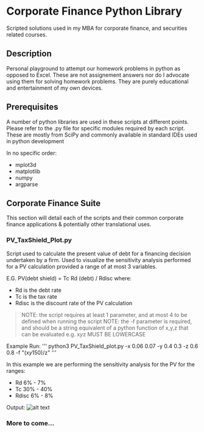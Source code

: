 # Corporate Finance Python Library

Scripted solutions used in my MBA for corporate finance, and securities related courses.


## Description

Personal playground to attempt our homework problems in python as opposed to Excel. These are not assignement answers nor do I advocate using them for solving homework problems. They are purely educational and entertainment of my own devices.


## Prerequisites

A number of python libraries are used in these scripts at different points. Please refer to the .py file for specific modules required by each script.
These are mostly from SciPy and commonly available in standard IDEs used in python development

In no specific order:
  + mplot3d
  + matplotlib
  + numpy
  + argparse


## Corporate Finance Suite

This section will detail each of the scripts and their common corporate finance applications & potentially other translational uses.


### PV_TaxShield_Plot.py

Script used to calculate the present value of debt for a financing decision undertaken by a firm. Used to visualize the sensitivity analysis performed for a PV calculation provided a range of at most 3 variables.

E.G.   PV(debt shield) = Tc Rd (debt) / Rdisc   where:
  - Rd      is the debt rate
  - Tc      is the tax rate
  - Rdisc   is the discount rate of the PV calculation

  > NOTE: the script requires at least 1 parameter, and at most 4 to be defined when running the script
  > NOTE: the -f parameter is required, and should be a string equivalent of a python function of x,y,z that can be evaluated e.g. x*y*z  MUST BE LOWERCASE

Example Run:
'''
python3 PV_TaxShield_plot.py -x 0.06 0.07 -y 0.4 0.3 -z 0.6 0.8 -f "(x*y*150)/z"
'''

In this example we are performing the sensitivity analysis for the PV for the ranges:
- Rd      6% - 7%
- Tc      30% - 40%
- Rdisc   6% - 8%

Output:
![alt text](https://raw.githubusercontent.com/morendav/Corporate_Finance/master/samples/PV_CorpTaxShield.png)


### More to come...
